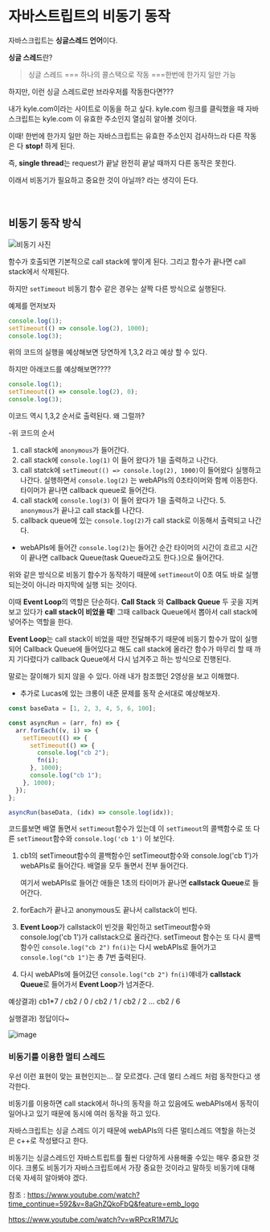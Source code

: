 # 자바스트립트의 비동기 동작

자바스크립트는 **싱글스레드 언어**이다.

**싱글 스레드**란?

> 싱글 스레드 === 하나의 콜스택으로 작동 ===한번에 한가지 일만 가능

하지만, 이런 싱글 스레드로만 브라우저를 작동한다면???

내가 kyle.com이라는 사이트로 이동을 하고 싶다. kyle.com 링크를 클릭했을 때 자바스크립트는 kyle.com 이 유효한 주소인지 열심히 알아볼 것이다.

이때! 한번에 한가지 일만 하는 자바스크립트는 유효한 주소인지 검사하느라 다른 작동은 다 **stop!** 하게 된다.

즉, **single thread**는 request가 끝날 완전히 끝날 때까지 다른 동작은 못한다.

이래서 비동기가 필요하고 중요한 것이 아닐까? 라는 생각이 든다.

</br>

## 비동기 동작 방식

![비동기 사진](https://cdn-images-1.medium.com/max/1600/1*FA9NGxNB6-v1oI2qGEtlRQ.png)

함수가 호출되면 기본적으로 call stack에 쌓이게 된다. 그리고 함수가 끝나면 call stack에서 삭제된다.

하지만 `setTimeout` 비동기 함수 같은 경우는 살짝 다른 방식으로 실행된다.

예제를 먼저보자

```javascript
console.log(1);
setTimeout(() => console.log(2), 1000);
console.log(3);
```

위의 코드의 실행을 예상해보면 당연하게 1,3,2 라고 예상 할 수 있다.

하지만 아래코드를 예상해보면????

```javascript
console.log(1);
setTimeout(() => console.log(2), 0);
console.log(3);
```

이코드 역시 1,3,2 순서로 출력된다. 왜 그럴까?

-위 코드의 순서

1. call stack에 `anonymous`가 들어간다.
2. call stack에 `console.log(1)` 이 들어 왔다가 1을 출력하고 나간다.
3. call statck에 `setTimeout(() => console.log(2), 1000)`이 들어왔다 실행하고 나간다. 실행하면서 `console.log(2)` 는 webAPIs의 0초타이머와 함께 이동한다. 타이머가 끝나면 callback queue로 들어간다.
4. call stack에 `console.log(3)` 이 들어 왔다가 1을 출력하고 나간다. 5.` anonymous`가 끝나고 call stack를 나간다.
5. callback queue에 있는 `console.log(2)`가 call stack로 이동해서 출력되고 나간다.

- webAPIs에 들어간 `console.log(2)`는 들어간 순간 타이머의 시간이 흐르고 시간이 끝나면 callback Queue(task Queue라고도 한다.)으로 들어간다.

위와 같은 방식으로 비동기 함수가 동작하기 때문에 `setTimeout`이 0초 여도 바로 실행되는것이 아니라 마지막에 실행 되는 것이다.

이때 **Event Loop**의 역할은 단순하다. **Call Stack** 와 **Callback Queue** 두 곳을 지켜 보고 있다가 **call stack이 비었을 때**! 그때 callback Queue에서 뽑아서 call stack에 넣어주는 역할을 한다.

**Event Loop**는 call stack이 비었을 때만 전달해주기 때문에 비동기 함수가 많이 실행되어 Callback Queue에 들어있다고 해도 call stack에 올라간 함수가 마무리 할 때 까지 기다렸다가 callback Queue에서 다시 넘겨주고 하는 방식으로 진행된다.

말로는 잘이해가 되지 않을 수 있다. 아래 내가 참조했던 2영상을 보고 이해했다.

- 추가로 Lucas에 있는 크롱이 내준 문제를 동작 순서대로 예상해보자.

```javascript
const baseData = [1, 2, 3, 4, 5, 6, 100];

const asyncRun = (arr, fn) => {
  arr.forEach((v, i) => {
    setTimeout(() => {
      setTimeout(() => {
        console.log("cb 2");
        fn(i);
      }, 1000);
      console.log("cb 1");
    }, 1000);
  });
};

asyncRun(baseData, (idx) => console.log(idx));
```

코드를보면 배열 돌면서 `setTimeout`함수가 있는데 이 `setTimeout`의 콜백함수로 또 다른 `setTimeout`함수와 `console.log('cb 1')` 이 보인다.

1. cb1의 setTimeout함수의 콜백함수인 setTimeout함수와 console.log('cb 1')가 webAPIs로 들어간다. 배열을 모두 돌면서 전부 들어간다.

   여기서 webAPIs로 들어간 애들은 1초의 타이머가 끝나면 **callstack Queue**로 들어간다.

2. forEach가 끝나고 anonymous도 끝나서 callstack이 빈다.
3. **Event Loop**가 callstack이 빈것을 확인하고 setTimeout함수와 console.log('cb 1')가 callstack으로 올라간다. setTimeout 함수는 또 다시 콜백함수인 `console.log("cb 2")` `fn(i)`는 다시 webAPIs로 들어가고 `console.log("cb 1")`는 총 7번 출력된다.
4. 다시 webAPIs에 들어갔던 `console.log("cb 2")` `fn(i)`얘네가 **callstack Queue**로 들어가서 **Event Loop**가 넘겨준다.

예상결과) cb1\*7 / cb2 / 0 / cb2 / 1 / cb2 / 2 ... cb2 / 6

실행결과) 정답이다~

![image](https://user-images.githubusercontent.com/67357426/99964869-5871be80-2dd7-11eb-8d50-e051afd5d6a9.png)

### 비동기를 이용한 멀티 스레드

우선 이런 표현이 맞는 표현인지는... 잘 모르겠다. 근데 멀티 스레드 처럼 동작한다고 생각한다.

비동기를 이용하면 call stack에서 하나의 동작을 하고 있음에도 webAPIs에서 동작이 일어나고 있기 때문에 동시에 여러 동작을 하고 있다.

자바스크립트는 싱글 스레드 이기 때문에 webAPIs의 다른 멀티스레드 역할을 하는것은 c++로 작성됐다고 한다.

비동기는 싱글스레드인 자바스트립트를 훨씬 다양하게 사용해줄 수있는 매우 중요한 것이다. 크롱도 비동기가 자바스크립트에서 가장 중요한 것이라고 말하듯 비동기에 대해 더욱 자세히 알아봐야 겠다.

참조 : https://www.youtube.com/watch?time_continue=592&v=8aGhZQkoFbQ&feature=emb_logo

https://www.youtube.com/watch?v=wRPcxR1M7Uc
